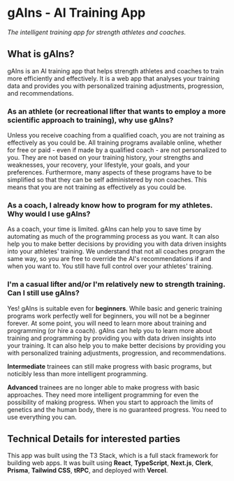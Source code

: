 # gAIns - AI Training App

_The intelligent training app for strength athletes and coaches._

## What is gAIns?

gAIns is an AI training app that helps strength athletes and coaches to train more efficiently and effectively. It is a web app that analyses your training data and provides you with personalized training adjustments, progression, and recommendations.

### As an athlete (or recreational lifter that wants to employ a more scientific approach to training), why use gAIns?

Unless you receive coaching from a qualified coach, you are not training as effectively as you could be. All training programs available online, whether for free or paid - even if made by a qualified coach - are not personalized to you. They are not based on your training history, your strengths and weaknesses, your recovery, your lifestyle, your goals, and your preferences. Furthermore, many aspects of these programs have to be simplified so that they can be self administered by non coaches. This means that you are not training as effectively as you could be.

### As a coach, I already know how to program for my athletes. Why would I use gAIns?

As a coach, your time is limited. gAIns can help you to save time by automating as much of the programming process as you want. It can also help you to make better decisions by providing you with data driven insights into your athletes' training. We understand that not all coaches program the same way, so you are free to override the AI's recommendations if and when you want to. You still have full control over your athletes' training.

### I'm a casual lifter and/or I'm relatively new to strength training. Can I still use gAIns?

Yes! gAIns is suitable even for **beginners**. While basic and generic training programs work perfectly well for beginners, you will not be a beginner forever. At some point, you will need to learn more about training and programming (or hire a coach). gAIns can help you to learn more about training and programming by providing you with data driven insights into your training. It can also help you to make better decisions by providing you with personalized training adjustments, progression, and recommendations.

**Intermediate** trainees can still make progress with basic programs, but noticibly less than more intelligent programming.

**Advanced** trainees are no longer able to make progress with basic approaches. They need more intelligent programming for even the possibility of making progress. When you start to approach the limits of genetics and the human body, there is no guaranteed progress. You need to use everything you can.

## Technical Details for interested parties

This app was built using the T3 Stack, which is a full stack framework for building web apps. It was built using **React**, **TypeScript**, **Next.js**, **Clerk**, **Prisma**, **Tailwind CSS**, **tRPC**, and deployed with **Vercel**.
